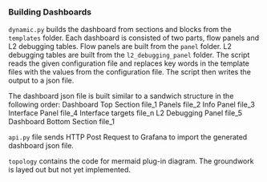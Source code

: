 ### Building Dashboards

`dynamic.py` builds the dashboard from sections and blocks from the `templates` folder. Each dashboard is consisted of two parts, flow panels and L2 debugging tables. Flow panels are built from the `panel` folder. L2 debugging tables are built from the `l2_debugging_panel` folder. The script reads the given configuration file and replaces key words in the template files with the values from the configuration file. The script then writes the output to a json file. 

The dashboard json file is built similar to a sandwich structure in the following order:
Dashboard Top Section          file_1
   Panels                      file_2
       Info Panel              file_3
       Interface Panel         file_4
           Interface targets   file_n
       L2 Debugging Panel      file_5
Dashboard Bottom Section       file_1

`api.py` file sends HTTP Post Request to Grafana to import the generated dashboard json file.

`topology` contains the code for mermaid plug-in diagram. The groundwork is layed out but not yet implemented.